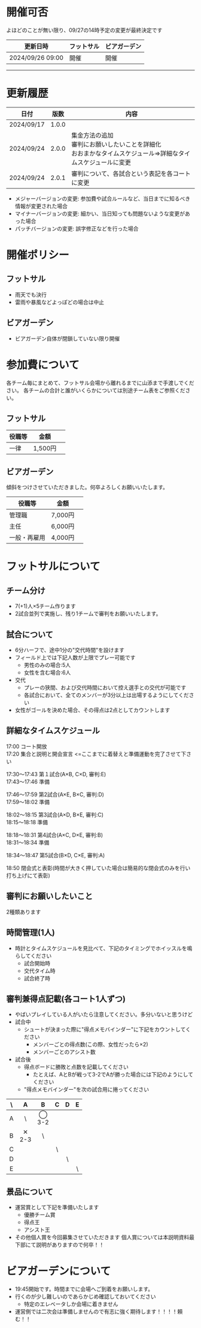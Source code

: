 # 開催可否

よほどのことが無い限り、09/27の14時予定の変更が最終決定です

|更新日時|フットサル|ビアガーデン|
|---|---|---|
|2024/09/26 09:00|開催|開催|

-----------------


# 更新履歴

|日付|版数|内容|
|---|---|---|
|2024/09/17|1.0.0||
|2024/09/24|2.0.0|集金方法の追加 <br> 審判にお願いしたいことを詳細化 <br>おおまかなタイムスケジュール=>詳細なタイムスケジュールに変更|
|2024/09/24|2.0.1|審判について、各試合という表記を各コートに変更|

- メジャーバージョンの変更: 参加費や試合ルールなど、当日までに知るべき情報が変更された場合
- マイナーバージョンの変更: 細かい、当日知っても問題ないような変更があった場合
- パッチバージョンの変更: 誤字修正などを行った場合

# 開催ポリシー

## フットサル

- 雨天でも決行
- 雷雨や暴風などよっぽどの場合は中止

## ビアガーデン

- ビアガーデン自体が閉鎖していない限り開催

# 参加費について

各チーム毎にまとめて、フットサル会場から離れるまでに山添まで手渡しでください。
各チームの合計と誰がいくらかについては別途チーム表をご参照ください。

## フットサル

|役職等|金額||
|---|---|---|
|一律|1,500円||

## ビアガーデン

傾斜をつけさせていただきました。何卒よろしくお願いいたします。

|役職等|金額||
|---|---|---|
|管理職|7,000円||
|主任|6,000円||
|一般・再雇用|4,000円||

# フットサルについて

## チーム分け

- 7(+1)人×5チーム作ります
- 2試合並列で実施し、残り1チームで審判をお願いいたします。

## 試合について

- 6分ハーフで、途中1分の"交代時間"を設けます
- フィールド上では下記人数が上限でプレー可能です
    - 男性のみの場合:5人
    - 女性を含む場合:6人
- 交代
    - プレーの狭間、および交代時間において控え選手との交代が可能です
    - 各試合において、全てのメンバーが3分以上は出場するようにしてください
- 女性がゴールを決めた場合、その得点は2点としてカウントします

## 詳細なタイムスケジュール

17:00 コート開放  
17:20 集合と説明と開会宣言 <=ここまでに着替えと準備運動を完了させて下さい

17:30～17:43 第１試合(A×B, C×D, 審判:E)  
17:43～17:46 準備

17:46～17:59 第2試合(A×E, B×C, 審判:D)  
17:59～18:02 準備

18:02～18:15 第3試合(A×D, B×E, 審判:C)  
18:15～18:18 準備

18:18～18:31 第4試合(A×C, D×E, 審判:B)  
18:31～18:34 準備

18:34～18:47 第5試合(B×D, C×E, 審判:A)

18:50 閉会式と表彰(時間が大きく押していた場合は簡易的な閉会式のみを行い打ち上げにて表彰)

## 審判にお願いしたいこと

2種類あります

## 時間管理(1人)
- 時計とタイムスケジュールを見比べて、下記のタイミングでホイッスルを鳴らしてください
	- 試合開始時
	- 交代タイム時
	- 試合終了時

## 審判兼得点記載(各コート1人ずつ)
- やばいプレイしている人がいたら注意してください。多分いないと思うけど
- 試合中
	- シュートが決まった際に"得点メモバインダー"に下記をカウントしてください
		- メンバーごとの得点数(この際、女性だったら×2)
		- メンバーごとのアシスト数
- 試合後
	- 得点ボードに勝敗と点数を記載してください
		- たとえば、AとBが戦って3-2でAが勝った場合には下記のようにしてください
	- "得点メモバインダー"を次の試合用に捲ってください

| \    | A |  B  | C   |  D  |  E  |
|:----:|:----:|:----:|:----:|:----:|:----:|
| A | \ | ◯ <br> 3-2 |    |    |    |
| B |✕ <br> 2-3 | \   |    |    |    |
| C |  |    | \   |    |    |
| D |  |    |    | \   |    |
| E |  |    |    |    |  \  |


## 景品について

- 運営賞として下記を準備いたします
    - 優勝チーム賞
    - 得点王
    - アシスト王
- その他個人賞を今回募集させていただきます 個人賞については本説明資料最下部にて説明がありますので何卒！！

# ビアガーデンについて

- 19:45開始です。時間までに会場へご到着をお願いします。
- 行くのが少し難しいのであらかじめ確認しておいてください
    - 特定のエレベータしか会場に着きません
- 運営側では二次会は準備しませんので有志に強く期待します！！！！頼む！！


